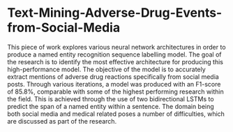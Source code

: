 # Text-Mining-Adverse-Drug-Events-from-Social-Media

This piece of work explores various neural network architectures in order
to produce a named entity recognition sequence labelling model. The goal
of the research is to identify the most effective architecture for producing
this high-performance model. The objective of the model is to accurately
extract mentions of adverse drug reactions specifically from social media
posts. Through various iterations, a model was produced with an F1-score
of 85.8%, comparable with some of the highest performing research within
the field. This is achieved through the use of two bidirectional LSTMs to
predict the span of a named entity within a sentence. The domain being
both social media and medical related poses a number of difficulties, which
are discussed as part of the research.
